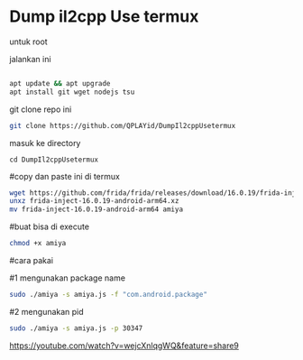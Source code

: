 # Dump il2cpp Use termux 

untuk root 

jalankan ini 

```bash

apt update && apt upgrade
apt install git wget nodejs tsu
```

git clone repo ini 
```bash
git clone https://github.com/QPLAYid/DumpIl2cppUsetermux
``` 
masuk ke directory 
```
cd DumpIl2cppUsetermux 
```

#copy dan paste ini di termux 


```bash
wget https://github.com/frida/frida/releases/download/16.0.19/frida-inject-16.0.19-android-arm64.xz
unxz frida-inject-16.0.19-android-arm64.xz
mv frida-inject-16.0.19-android-arm64 amiya
```

#buat bisa di execute 
```bash
chmod +x amiya

```

#cara pakai 

#1 mengunakan package name
```bash
sudo ./amiya -s amiya.js -f "com.android.package"
```



#2 mengunakan pid 
```bash
sudo ./amiya -s amiya.js -p 30347

``` 





https://youtube.com/watch?v=wejcXnlqgWQ&feature=share9












